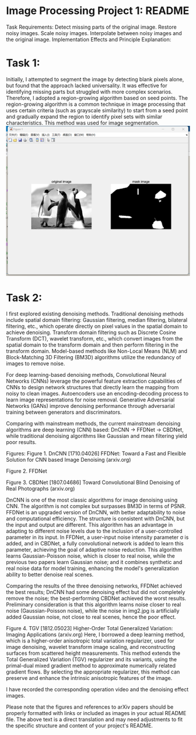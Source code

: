 # Image Processing Project 1: README
Task Requirements:
Detect missing parts of the original image.
Restore noisy images.
Scale noisy images.
Interpolate between noisy images and the original image.
Implementation Effects and Principle Explanation:
# Task 1:
Initially, I attempted to segment the image by detecting blank pixels alone, but found that the approach lacked universality. It was effective for identifying missing parts but struggled with more complex scenarios. Therefore, I adopted a region-growing algorithm based on seed points. The region-growing algorithm is a common technique in image processing that uses certain criteria (such as grayscale similarity) to start from a seed point and gradually expand the region to identify pixel sets with similar characteristics. This method was used for image segmentation.
![wrong]( 4_pic/图片1.png "figure")
# Task 2:
I first explored existing denoising methods. Traditional denoising methods include spatial domain filtering: Gaussian filtering, median filtering, bilateral filtering, etc., which operate directly on pixel values in the spatial domain to achieve denoising. Transform domain filtering such as Discrete Cosine Transform (DCT), wavelet transform, etc., which convert images from the spatial domain to the transform domain and then perform filtering in the transform domain. Model-based methods like Non-Local Means (NLM) and Block-Matching 3D Filtering (BM3D) algorithms utilize the redundancy of images to remove noise.

For deep learning-based denoising methods, Convolutional Neural Networks (CNNs) leverage the powerful feature extraction capabilities of CNNs to design network structures that directly learn the mapping from noisy to clean images. Autoencoders use an encoding-decoding process to learn image representations for noise removal. Generative Adversarial Networks (GANs) improve denoising performance through adversarial training between generators and discriminators.

Comparing with mainstream methods, the current mainstream denoising algorithms are deep learning (CNN) based: DnCNN -> FFDNet -> CBDNet, while traditional denoising algorithms like Gaussian and mean filtering yield poor results.

Figures:
Figure 1. DnCNN
[1710.04026] FFDNet: Toward a Fast and Flexible Solution for CNN based Image Denoising (arxiv.org)

Figure 2. FFDNet

Figure 3. CBDNet
[1807.04686] Toward Convolutional Blind Denoising of Real Photographs (arxiv.org)

DnCNN is one of the most classic algorithms for image denoising using CNN. The algorithm is not complex but surpasses BM3D in terms of PSNR. FFDNet is an upgraded version of DnCNN, with better adaptability to noise and computational efficiency. The structure is consistent with DnCNN, but the input and output are different. This algorithm has an advantage in adapting to different noise levels due to the inclusion of a user-controlled parameter in its input. In FFDNet, a user-input noise intensity parameter σ is added, and in CBDNet, a fully convolutional network is added to learn this parameter, achieving the goal of adaptive noise reduction. This algorithm learns Gaussian-Poisson noise, which is closer to real noise, while the previous two papers learn Gaussian noise; and it combines synthetic and real noise data for model training, enhancing the model's generalization ability to better denoise real scenes.

Comparing the results of the three denoising networks, FFDNet achieved the best results; DnCNN had some denoising effect but did not completely remove the noise; the best-performing CBDNet achieved the worst results. Preliminary consideration is that this algorithm learns noise closer to real noise (Gaussian-Poisson noise), while the noise in img2.jpg is artificially added Gaussian noise, not close to real scenes, hence the poor effect.

Figure 4. TGV [1812.05023] Higher-Order Total Generalized Variation: Imaging Applications (arxiv.org)
Here, I borrowed a deep learning method, which is a higher-order anisotropic total variation regularizer, used for image denoising, wavelet transform image scaling, and reconstructing surfaces from scattered height measurements. This method extends the Total Generalized Variation (TGV) regularizer and its variants, using the primal-dual mixed gradient method to approximate numerically related gradient flows. By selecting the appropriate regularizer, this method can preserve and enhance the intrinsic anisotropic features of the image.

I have recorded the corresponding operation video and the denoising effect images.

Please note that the figures and references to arXiv papers should be properly formatted with links or included as images in your actual README file. The above text is a direct translation and may need adjustments to fit the specific structure and content of your project's README.

